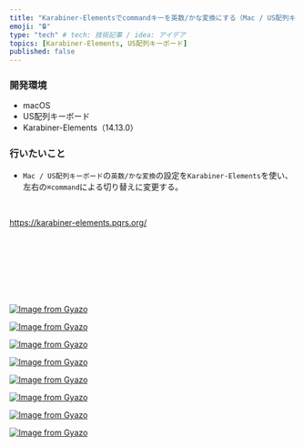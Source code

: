 ```yaml
---
title: "Karabiner-Elementsでcommandキーを英数/かな変換にする（Mac / US配列キーボード）"
emoji: "🔒"
type: "tech" # tech: 技術記事 / idea: アイデア
topics: [Karabiner-Elements, US配列キーボード]
published: false
---
```

### 開発環境
- macOS
- US配列キーボード
- Karabiner-Elements（14.13.0）

### 行いたいこと
- `Mac / US配列キーボード`の`英数/かな変換`の設定を`Karabiner-Elements`を使い、左右の`⌘command`による切り替えに変更する。

<br>

https://karabiner-elements.pqrs.org/



<br>
<br>
<br>

# 




<br>

[![Image from Gyazo](https://i.gyazo.com/ab0720eecbba43e011988707ceffe3c1.png)](https://gyazo.com/ab0720eecbba43e011988707ceffe3c1)




[![Image from Gyazo](https://i.gyazo.com/ac5b185b882f65a4466a84036fb28915.png)](https://gyazo.com/ac5b185b882f65a4466a84036fb28915)




[![Image from Gyazo](https://i.gyazo.com/160d0d574785765e015bd893b7bf8332.png)](https://gyazo.com/160d0d574785765e015bd893b7bf8332)



[![Image from Gyazo](https://i.gyazo.com/9e9b966184b9524ba4b278829898ac8d.png)](https://gyazo.com/9e9b966184b9524ba4b278829898ac8d)



[![Image from Gyazo](https://i.gyazo.com/04267204e8cf9210e289d81905bb6da1.png)](https://gyazo.com/04267204e8cf9210e289d81905bb6da1)


[![Image from Gyazo](https://i.gyazo.com/e28f3dc46cffe6024ec9370defb21328.png)](https://gyazo.com/e28f3dc46cffe6024ec9370defb21328)

[![Image from Gyazo](https://i.gyazo.com/f594267d6af2bec1afd47e8f063f0210.png)](https://gyazo.com/f594267d6af2bec1afd47e8f063f0210)


[![Image from Gyazo](https://i.gyazo.com/b078352d63f0d022e6a2b625f65f89f0.png)](https://gyazo.com/b078352d63f0d022e6a2b625f65f89f0)


<br>
<br>
<br>